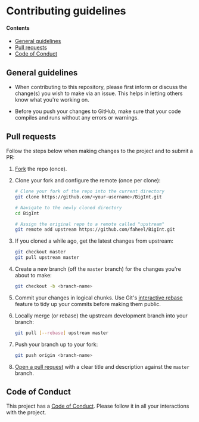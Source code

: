 # Contributing guidelines

#### Contents
* [General guidelines](#general-guidelines)
* [Pull requests](#pull-requests)
* [Code of Conduct](#code-of-conduct)

## General guidelines
* When contributing to this repository, please first inform or discuss the change(s) you wish to make via an issue. This helps in letting others know what you're working on.

* Before you push your changes to GitHub, make sure that your code compiles and runs without any errors or warnings.

## Pull requests
Follow the steps below when making changes to the project and to submit a PR:

1. [Fork](https://help.github.com/fork-a-repo/) the repo (once).

1. Clone your fork and configure the remote (once per clone):

   ```bash
   # Clone your fork of the repo into the current directory
   git clone https://github.com/<your-username>/BigInt.git

   # Navigate to the newly cloned directory
   cd BigInt

   # Assign the original repo to a remote called "upstream"
   git remote add upstream https://github.com/faheel/BigInt.git
   ```

1. If you cloned a while ago, get the latest changes from upstream:

   ```bash
   git checkout master
   git pull upstream master
   ```

1. Create a new branch (off the `master` branch) for the changes you're about to make:

   ```bash
   git checkout -b <branch-name>
   ```

1. Commit your changes in logical chunks. Use Git's [interactive rebase](https://help.github.com/articles/interactive-rebase)
   feature to tidy up your commits before making them public.

1. Locally merge (or rebase) the upstream development branch into your branch:

   ```bash
   git pull [--rebase] upstream master
   ```

1. Push your branch up to your fork:

   ```bash
   git push origin <branch-name>
   ```

1. [Open a pull request](https://help.github.com/articles/about-pull-requests/)
    with a clear title and description against the `master` branch.

## Code of Conduct
This project has a [Code of Conduct](CODE_OF_CONDUCT.md). Please follow it in
all your interactions with the project.
